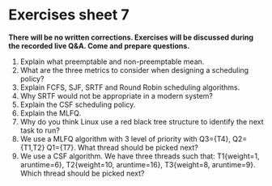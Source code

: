 # Exercises sheet 7

**There will be no written corrections. Exercises will be discussed during the recorded live Q&A. Come and prepare questions.**

1. Explain what preemptable and non-preemptable mean.
2. What are the three metrics to consider when designing a scheduling policy?
3. Explain FCFS, SJF, SRTF and Round Robin scheduling algorithms.
4. Why SRTF would not be appropriate in a modern system?
5. Explain the CSF scheduling policy.
6. Explain the MLFQ.
7. Why do you think Linux use a red black tree structure to identify the next task to run?
8. We use a MLFQ algorithm with 3 level of priority with Q3=\{T4\}, Q2=\{T1,T2\} Q1=\{T7\}. What thread should be picked next?
9. We use a CSF algorithm. We have three threads such that: T1\{weight=1, aruntime=6\}, T2\{weight=10, aruntime=16\}, T3\{weight=8, aruntime=9\}. Which thread should be picked next?
